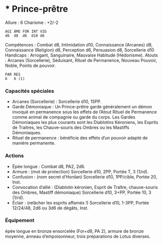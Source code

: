 # * Prince-prêtre

Allure : 6
Charisme : +2/-2

	AGI	ÂME	FOR	INT	VIG
	d6	d8	d6	d10	d6

Compétences : Combat d8, Intimidation d10, Connaissance (Arcanes) d8, Connaissance (Religion) d8, Perception d6, Persuasion d8, Sorcellerie d10
Handicaps : Arrogant, Sanguinaire, Mauvaise Habitude (Hédonisme).
Atouts : Arcanes (Sorcellerie), Séduisant, Rituel de Permanence, Nouveau Pouvoir, Noble, Points de pouvoir.

	PAR	RES
	6	6 (1)

### Capacités spéciales
- Arcanes (Sorcellerie) : Sorcellerie d10, 15PP.
- Garde Démoniaque : Un Prince-prêtre garde généralement un démon invoqué en permanence sous les effets de l’Atout Rituel de Permanence comme animal de compagnie ou garde du corps. Les Gardes Démoniaques les plus courants sont les Diablotins Kéroniens, les Esprits de Traitres, les Chauve-souris des Ombres ou les Mastiffs Démoniaques.
- Rituel de permanence : bénéficie des effets d’un pouvoir adapté de manière permanente.

### Actions
- Épée longue : Combat d8, PA2, 2d6.
- Armure : (mot de protection) Sorcellerie d10, 2PP, Portée T, 3 (1/rd).
- Confusion : (nom secret d’Hordan) Sorcellerie d10, 1PP/cible, Portée 20, Inst.
- Convocation d’allié : (Diablotin kéronien, Esprit de Traître, chauve-souris des Ombres, Mastiff démoniaque) Sorcellerie d10, 3+PP, Portée 10, 3 (1/rd).
- Éclair : (relâcher les esprits affamés !) Sorcellerie d10, 1-3PP, Portée 12/24/48, 2d6 ou 3d6 de dégâts, Inst.

### Équipement
épée longue en bronze ensorcelée (For+d8, PA 2), armure de bronze moyenne, anneau d’empoisonneur, trois préparations de Lotus diverses.
